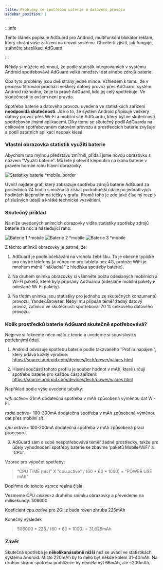 ```yaml
---
title: Problémy se spotřebou baterie a datového provozu
sidebar_position: 1
---
```


:::info

Tento článek popisuje AdGuard pro Android, multifunkční blokátor reklam, který chrání vaše zařízení na úrovni systému. Chcete-li zjistit, jak funguje, [stáhněte si aplikaci AdGuard](https://adguard.com/download.html?auto=true)

:::

Někdy si můžete všimnout, že podle statistik integrovaných v systému Android spotřebovává AdGuard velké množství dat a/nebo zdrojů baterie.

Oba tyto problémy jsou dvě strany jedné mince. Vzhledem k tomu, že v procesu filtrování prochází veškerý datový provoz přes AdGuard, systém Android rozhodne, že je to právě AdGuard, kdo jej celý spotřebuje. Ve skutečnosti to ovšem není pravda.

Spotřeba baterie a datového provozu uvedená ve statistikách zařízení **neodpovídá skutečnosti**. Jde o to, že systém Android připisuje veškerý datový provoz přes Wi-Fi a mobilní sítě AdGuardu, který byl ve skutečnosti spotřebován jinými aplikacemi. Díky tomu se skutečný podíl AdGuardu na celkovém spotřebovaném datovém provozu a prostředcích baterie zvyšuje a podíl ostatních aplikací naopak klesá.

### Vlastní obrazovka statistik využití baterie

Abychom tuto mylnou představu zmírnili, přidali jsme novou obrazovku s názvem "Využití baterie". Můžete ji otevřít klepnutím na ikonu baterie v pravém horním rohu hlavní obrazovky.

![Statistiky baterie *mobile_border](https://cdn.adtidy.org/content/kb/ad_blocker/android/solving_problems/battery/batterystats.png)

Uvnitř najdete graf, který zobrazuje spotřebu zdrojů baterie AdGuard za posledních 24 hodin s možností získat podrobnější údaje po jednotlivých hodinách klepnutím na tečky v grafu. Kromě toho je zde také číselný rozpis příslušných údajů a krátké technické vysvětlení.

### Skutečný příklad

Na níže uvedených snímcích obrazovky vidíte statistiky spotřeby zdrojů baterie za noc a následující ráno:

![Baterie 1 *mobile](https://cdn.adtidy.org/public/Adguard/kb/PicturesEN/battery_1.png) ![Baterie 2 *mobile](https://cdn.adtidy.org/public/Adguard/kb/PicturesEN/battery_2.png) ![Baterie 3 *mobile](https://cdn.adtidy.org/public/Adguard/kb/PicturesEN/battery_3.png)

Z těchto snímků obrazovky je patrné, že:

1. AdGuard je podle očekávání na vrcholu žebříčku. To je obecně typické pro chytré telefony (a vůbec ne pro tablety bez 4G, protože WiFi je mnohem méně "nákladná" z hlediska spotřeby baterie).

2. Na druhém snímku obrazovky si všimněte počtu odeslaných mobilních a Wi-Fi paketů, které byly připsány AdGuardu (odeslané mobilní pakety и odeslané Wi-Fi pakety).

3. Na třetím snímku jsou statistiky pro jednoho ze skutečných konzumentů provozu, Yandex.Browser. Nebyl mu připsán téměř žádný datový provoz, zatímco ve skutečnosti spotřeboval 70 % celkového datového provozu.

### Kolik prostředků baterie AdGuard skutečně spotřebovává?

Nejprve si řekneme něco málo z teorie a uvedeme si souvislosti s potřebnými údaji.

1. Android odvozuje spotřebu baterie podle takzvaného "Profilu napájení", který udává každý výrobce: <https://source.android.com/devices/tech/power/values.html>

2. Hlavní součástí tohoto profilu je soubor hodnot v mAh, které určují spotřebu baterie pro každou část zařízení: <https://source.android.com/devices/tech/power/values.html>

Například podle výše uvedené tabulky:

_wifi.active=_ 31mA dodatečná spotřeba v mAh způsobená výměnou dat Wi-Fi.

_radio.active=_ 100-300mA dodatečná spotřeba v mAh způsobená výměnou dat přes mobilní síť.

_cpu.active=_ 100-200mA dodatečná spotřeba v mAh způsobená prací procesoru.

3. AdGuard sám o sobě nespotřebovává téměř žádné prostředky, takže pro účely vyhodnocení spotřeby baterie se zbavme 'paketů Mobile/WiFi' a 'CPU'.

Vzorec pro výpočet spotřeby:
> "CPU TIME (ms)" X "cpu.active" / (60 * 60 * 1000) = "POWER USE mAh"

Doplňme do tohoto vzorce reálná čísla.

Vezmeme _CPU celkem_ z druhého snímku obrazovky a převedeme na milisekundy: 506000

Koeficient _cpu.active_ pro 2GHz bude roven zhruba 225mAh

Konečný výsledek
> 506000 * 225 / (60 * 60 * 1000) = 31,625mAh

### Závěr

Skutečná spotřeba je **několikanásobně nižší** než se uvádí ve statistikách systému Android. Místo 220mAh by to mělo být někde kolem 31-40mAh. Na druhou stranu spotřeba prohlížeče by neměla být 66mAh, ale ~200mAh.
